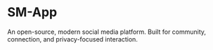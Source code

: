 # SM-App
An open-source, modern social media platform. Built for community, connection, and privacy-focused interaction.
